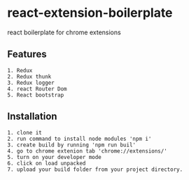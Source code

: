 # react-extension-boilerplate
react boilerplate for chrome extensions
## Features
    1. Redux
    2. Redux thunk
    3. Redux logger
    4. react Router Dom 
    5. React bootstrap

## Installation
    1. clone it
    2. run command to install node modules 'npm i'
    3. create build by running 'npm run buil'
    4. go to chrome extenion tab 'chrome://extensions/'
    5. turn on your developer mode
    6. click on load unpacked
    7. upload your build folder from your project directory.

